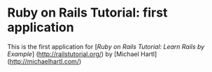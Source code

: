 # Ruby on Rails Tutorial: first application

This is the first application for
[*Ruby on Rails Tutorial: Learn Rails by Example*] (http://railstutorial.org/) 
by [Michael Hartl] (http://michaelhartl.com/)

